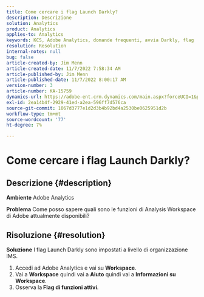 ```yaml
---
title: Come cercare i flag Launch Darkly?
description: Descrizione
solution: Analytics
product: Analytics
applies-to: Analytics
keywords: KCS, Adobe Analytics, domande frequenti, avvia Darkly, flag
resolution: Resolution
internal-notes: null
bug: false
article-created-by: Jim Menn
article-created-date: 11/7/2022 7:58:34 AM
article-published-by: Jim Menn
article-published-date: 11/7/2022 8:00:17 AM
version-number: 3
article-number: KA-15759
dynamics-url: https://adobe-ent.crm.dynamics.com/main.aspx?forceUCI=1&pagetype=entityrecord&etn=knowledgearticle&id=0b8172f4-715e-ed11-9561-6045bd0065f9
exl-id: 2ea14b4f-2929-41ed-a2ea-596ff7d576ca
source-git-commit: 1067d3777e1d2d3b4b92bd4a2530be0625951d2b
workflow-type: tm+mt
source-wordcount: '77'
ht-degree: 7%

---
```


# Come cercare i flag Launch Darkly?

## Descrizione {#description}


<b>Ambiente</b>
Adobe Analytics

<b>Problema</b>
Come posso sapere quali sono le funzioni di Analysis Workspace di Adobe attualmente disponibili?


## Risoluzione {#resolution}


<b>Soluzione</b>
I flag Launch Darkly sono impostati a livello di organizzazione IMS.

1. Accedi ad Adobe Analytics e vai su <b>Workspace</b>.
2. Vai a <b>Workspace</b> quindi vai a <b>Aiuto</b> quindi vai a <b>Informazioni su Workspace</b>.
3. Osserva la<b> Flag di funzioni attivi</b>.
